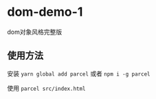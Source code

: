 # dom-demo-1
dom对象风格完整版
## 使用方法

安装
`yarn global add parcel` 或者 `npm i -g parcel`

使用
`parcel src/index.html`
